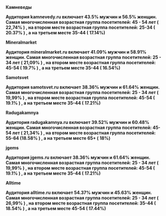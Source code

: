 ﻿**Камневеды** 

**Аудитория kamnevedy.ru включает 43.5% мужчин и 56.5% женщин. Самая многочисленная возрастная группа посетителей: 45 - 54 лет ( 22,74% ) , на втором месте возрастная группа посетителей: 25-34 ( 20.37% ) ,  а на третьем месте 35-44 ( 17.14%)**

**Mineralmarket**

**Аудитория mineralmarket.ru включает 41.09% мужчин и 58.91% женщин. Самая многочисленная возрастная группа посетителей: 25 - 34 лет ( 21,09% ) , на втором месте возрастная группа посетителей: 45-54 ( 19.7% ) ,  а на третьем месте 35-44 ( 16.54%)**

**Samotsvet**

**Аудитория samotsvet.ru включает 38.36% мужчин и 61.64% женщин. Самая многочисленная возрастная группа посетителей: 25 - 34 лет ( 19,99% ) , на втором месте возрастная группа посетителей: 45-54 ( 19.1% ) ,  а на третьем месте 35-44 ( 17.21%)**

**Radugakamnya**

**Аудитория radugakamnya.ru включает 39.52% мужчин и 60.48% женщин. Самая многочисленная возрастная группа посетителей: 45-54 лет ( 21,34% ) , на втором месте возрастная группа посетителей: 55-64 (18.58% ) ,  а на третьем месте 65+ ( 18%)**

**jgems**

**Аудитория jgems.ru включает 38.36% мужчин и 61.64% женщин. Самая многочисленная возрастная группа посетителей: 25 - 34 лет ( 19,99% ) , на втором месте возрастная группа посетителей: 45-54 ( 19.1% ) ,  а на третьем месте 35-44 ( 17.21%)**

**Alltime**

**Аудитория alltime.ru включает 54.37% мужчин и 45.63% женщин. Самая многочисленная возрастная группа посетителей: 25 - 34 лет ( 26,99% ) , на втором месте возрастная группа посетителей: 35-44 ( 18.54% ) ,  а на третьем месте 45-54 ( 17.44%)**




